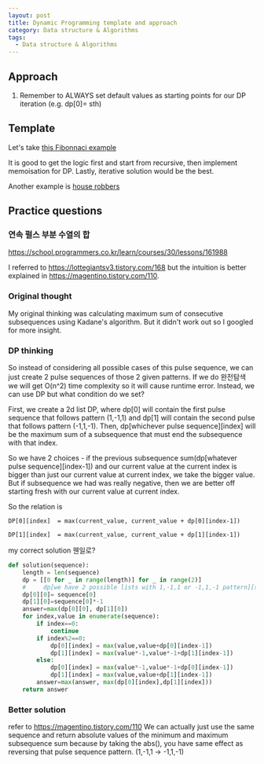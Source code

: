 ```yaml
---
layout: post
title: Dynamic Programming template and approach
category: Data structure & Algorithms
tags:
  - Data structure & Algorithms
---
```


## Approach
1) Remember to ALWAYS set default values as starting points
for our DP iteration (e.g. dp[0]= sth)

## Template
Let's take [this Fibonnaci example](https://leetcode.com/problems/fibonacci-number/solutions/215992/java-solutions/?orderBy=most_votes)

It is good to get the logic first and start from recursive,
then implement memoisation for DP. Lastly, iterative solution
would be the best.

Another example is [house robbers](https://leetcode.com/problems/house-robber/solutions/156523/from-good-to-great-how-to-approach-most-of-dp-problems/)

## Practice questions
### 연속 펄스 부분 수열의 합
https://school.programmers.co.kr/learn/courses/30/lessons/161988

I referred to https://lottegiantsv3.tistory.com/168 but the intuition is 
better explained in https://magentino.tistory.com/110.

### Original thought 
My original thinking was calculating maximum sum of consecutive subsequences
using Kadane's algorithm. But it didn't work out so I googled for more insight.

### DP thinking
So instead of considering all possible cases of this pulse sequence, we
can just create 2 pulse sequences of those 2 given patterns. If we do 
완전탐색 we will get O(n^2) time complexity so it will cause runtime error.
Instead, we can use DP but what condition do we set?

First, we create a 2d list DP, where dp[0] will contain the first pulse
sequence that follows pattern (1,-1,1) and dp[1] will contain the second
pulse that follows pattern (-1,1,-1). Then, dp[whichever pulse sequence][index] will be the maximum
sum of a subsequence that must end the subsequence with that index. 

So we have 2 choices - if the previous subsequence sum(dp[whatever pulse sequence][index-1]) and our current value
at the current index is bigger than just our current value at current index,
we take the bigger value. But if subsequence we had was really negative, then
we are better off starting fresh with our current value at current index.

So the relation is

`DP[0][index]  = max(current_value, current_value + dp[0][index-1])`

`DP[1][index]  = max(current_value, current_value + dp[1][index-1])`

my correct solution 웬일로?
`````python
def solution(sequence):
    length = len(sequence)
    dp = [[0 for _ in range(length)] for _ in range(2)]
    #     dp[we have 2 possible lists with 1,-1,1 or -1,1,-1 pattern][sum up till which index]
    dp[0][0]= sequence[0]
    dp[1][0]=sequence[0]*-1
    answer=max(dp[0][0], dp[1][0])
    for index,value in enumerate(sequence):
        if index==0:
            continue
        if index%2==0:
            dp[0][index] = max(value,value+dp[0][index-1])
            dp[1][index] = max(value*-1,value*-1+dp[1][index-1])
        else:
            dp[0][index] = max(value*-1,value*-1+dp[0][index-1])
            dp[1][index] = max(value,value+dp[1][index-1])
        answer=max(answer, max(dp[0][index],dp[1][index]))
    return answer
`````

### Better solution
refer to https://magentino.tistory.com/110
We can actually just use the same sequence and return absolute 
values of the minimum and maximum subsequence sum because by taking the
abs(), you have same effect as reversing that pulse sequence pattern. (1,-1,1 -> -1,1,-1)

